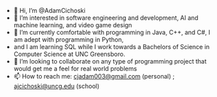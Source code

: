 - 👋 Hi, I’m @AdamCichoski
- 👀 I’m interested in software engineering and development, AI and machine learning, and video game design
- 🌱 I’m currently comfortable with programming in Java, C++, and C#, I am adept with programming in Python,
- and I am learning SQL while I work towards a Bachelors of Science in Computer Science at UNC Greensboro. 
- 💞️ I’m looking to collaborate on any type of programming project that would get me a feel for real world problems
- 📫 How to reach me: cjadam003@gmail.com (personal) ; ajcichoski@uncg.edu (school)

<!---
AdamCichoski/AdamCichoski is a ✨ special ✨ repository because its `README.md` (this file) appears on your GitHub profile.
You can click the Preview link to take a look at your changes.
--->
